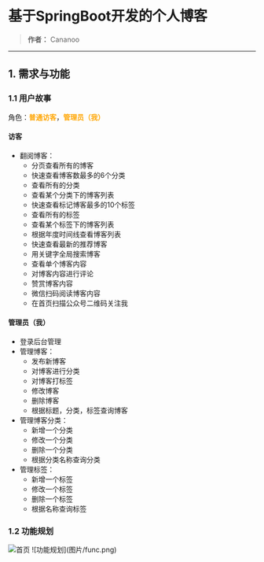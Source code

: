 # 基于SpringBoot开发的个人博客
> **作者：** Cananoo

---

## 1. 需求与功能

### 1.1 用户故事  

角色：**<span style="color:orange;">普通访客</span>**，**<span style="color:orange;">管理员（我）</span>**

#### 访客

- 翻阅博客：
  - 分页查看所有的博客
  - 快速查看博客数最多的6个分类
  - 查看所有的分类
  - 查看某个分类下的博客列表
  - 快速查看标记博客最多的10个标签
  - 查看所有的标签
  - 查看某个标签下的博客列表
  - 根据年度时间线查看博客列表
  - 快速查看最新的推荐博客
  - 用关键字全局搜索博客
  - 查看单个博客内容
  - 对博客内容进行评论
  - 赞赏博客内容
  - 微信扫码阅读博客内容
  - 在首页扫描公众号二维码关注我

#### 管理员（我）

- 登录后台管理
- 管理博客：
  - 发布新博客
  - 对博客进行分类
  - 对博客打标签
  - 修改博客
  - 删除博客
  - 根据标题，分类，标签查询博客
- 管理博客分类：
  - 新增一个分类
  - 修改一个分类
  - 删除一个分类
  - 根据分类名称查询分类
- 管理标签：
  - 新增一个标签
  - 修改一个标签
  - 删除一个标签
  - 根据名称查询标签

### 1.2 功能规划
<img src="" alt="首页" width="800">
![功能规划](图片/func.png)

